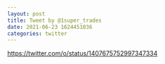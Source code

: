```yaml
--- 
layout: post 
title: Tweet by @1super_trades 
date: 2021-06-23 1624451036 
categories: twitter 
--- 
```

https://twitter.com/o/status/1407675752997347334